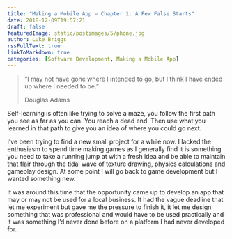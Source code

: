 ```yaml
---
title: "Making a Mobile App – Chapter 1: A Few False Starts"
date: 2018-12-09T19:57:21
draft: false
featuredImage: static/postimages/5/phone.jpg
author: Luke Briggs
rssFullText: true
linkToMarkdown: true
categories: [Software Development, Making a Mobile App]
---
```

> “I may not have gone where I intended to go, but I think I have ended up
> where I needed to be.”
>
> Douglas Adams

Self-learning is often like trying to solve a maze, you follow the first path you see as far as you can. You reach a dead end. Then use what you learned in that path to give you an idea of where you could go next.

I’ve been trying to find a new small project for a while now. I lacked the enthusiasm to spend time making games as I generally find it is something you need to take a running jump at with a fresh idea and be able to maintain that flair through the tidal wave of texture drawing, physics calculations and gameplay design. At some point I will go back to game development but I wanted something new.

It was around this time that the opportunity came up to develop an app that may or may not be used for a local business. It had the vague deadline that let me experiment but gave me the pressure to finish it, it let me design something that was professional and would have to be used practically and it was something I’d never done before on a platform I had never developed for.